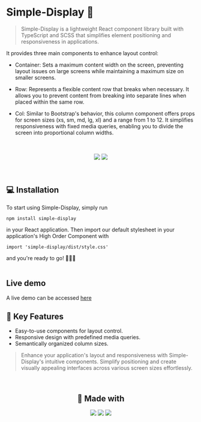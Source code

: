 # Simple-Display 🔮

> Simple-Display is a lightweight React component library built with TypeScript and SCSS that simplifies element positioning and responsiveness in applications.

It provides three main components to enhance layout control:

- Container: Sets a maximum content width on the screen, preventing layout issues on large screens while maintaining a maximum size on smaller screens.

- Row: Represents a flexible content row that breaks when necessary. It allows you to prevent content from breaking into separate lines when placed within the same row.

- Col: Similar to Bootstrap's behavior, this column component offers props for screen sizes (xs, sm, md, lg, xl) and a range from 1 to 12. It simplifies responsiveness with fixed media queries, enabling you to divide the screen into proportional column widths.

<br />
<br />

<div align="center">
  <img src="https://img.shields.io/npm/dm/simple-display?label=Downloads&logo=npm" />
  <img src="https://img.shields.io/github/v/tag/Guvidaletti/simple-display?include_prereleases&label=Version&logo=github" />
  
</div>
<br />
<br />

## 💻 Installation

To start using Simple-Display, simply run

```
npm install simple-display
```

in your React application. Then import our default stylesheet in your application's High Order Component with

```
import 'simple-display/dist/style.css'
```

and you're ready to go! 🚀🚀🚀
<br />
<br />

## Live demo

A live demo can be accessed [here](http://Guvidaletti.github.io/simple-display)

## 🔎 Key Features

- Easy-to-use components for layout control.
- Responsive design with predefined media queries.
- Semantically organized column sizes.

> Enhance your application's layout and responsiveness with Simple-Display's intuitive components. Simplify positioning and create visually appealing interfaces across various screen sizes effortlessly.

<br />
<div align="center">
  <h2>🚧 Made with</h2>
  <img src="https://img.shields.io/badge/TypeScript-007ACC?style=for-the-badge&logo=typescript&logoColor=white" />
  <img src="https://img.shields.io/badge/React-20232A?style=for-the-badge&logo=react&logoColor=61DAFB" />
  <img src="https://img.shields.io/badge/Sass-CC6699?style=for-the-badge&logo=sass&logoColor=white" />
</div>
